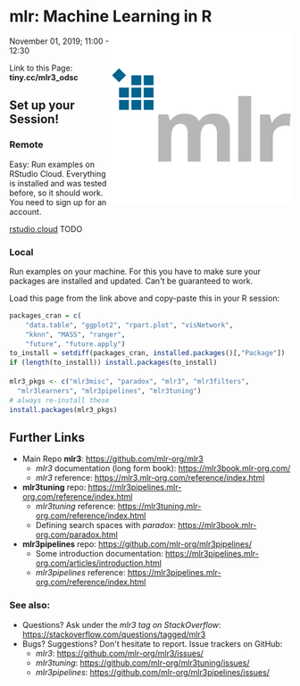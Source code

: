 
# mlr: Machine Learning in R <img src="mlr.png" align="right" />

November 01, 2019; 11:00 - 12:30

Link to this Page: **tiny.cc/mlr3_odsc**

## Set up your Session!

### Remote

Easy: Run examples on RStudio Cloud. Everything is installed and was tested before, so it should work. You need to sign up for an account.

[rstudio.cloud](rstudio.cloud) TODO

### Local

Run examples on your machine. For this you have to make sure your packages are installed and updated. Can't be guaranteed to work.

Load this page from the link above and copy-paste this in your R session:

```r
packages_cran = c(
    "data.table", "ggplot2", "rpart.plot", "visNetwork",
    "kknn", "MASS", "ranger",
    "future", "future.apply")
to_install = setdiff(packages_cran, installed.packages()[,"Package"])
if (length(to_install)) install.packages(to_install)

mlr3_pkgs <- c("mlr3misc", "paradox", "mlr3", "mlr3filters",
  "mlr3learners", "mlr3pipelines", "mlr3tuning")
# always re-install these
install.packages(mlr3_pkgs)
```

## Further Links

- Main Repo **mlr3**: https://github.com/mlr-org/mlr3
  - *mlr3* documentation (long form book): https://mlr3book.mlr-org.com/
  - *mlr3* reference: https://mlr3.mlr-org.com/reference/index.html
- **mlr3tuning** repo: https://mlr3pipelines.mlr-org.com/reference/index.html
  - *mlr3tuning* reference: https://mlr3tuning.mlr-org.com/reference/index.html
  - Defining search spaces with *paradox*: https://mlr3book.mlr-org.com/paradox.html
- **mlr3pipelines** repo: https://github.com/mlr-org/mlr3pipelines/
  - Some introduction documentation: https://mlr3pipelines.mlr-org.com/articles/introduction.html
  - *mlr3pipelines* reference: <https://mlr3pipelines.mlr-org.com/reference/index.html>

### See also:
- Questions? Ask under the *mlr3 tag on StackOverflow*: https://stackoverflow.com/questions/tagged/mlr3
- Bugs? Suggestions? Don't hesitate to report. Issue trackers on GitHub:
  - *mlr3*: https://github.com/mlr-org/mlr3/issues/
  - *mlr3tuning*: https://github.com/mlr-org/mlr3tuning/issues/
  - *mlr3pipelines*: https://github.com/mlr-org/mlr3pipelines/issues/
